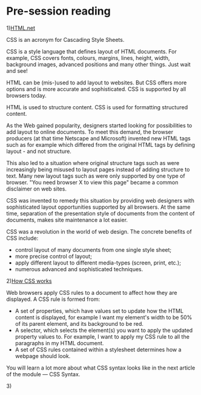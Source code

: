 # Pre-session reading

1)[HTML.net](http://html.net/tutorials/css/lesson1.php)

CSS is an acronym for Cascading Style Sheets.

CSS is a style language that defines layout of HTML documents. For example, CSS covers fonts, colours, margins, lines, height, width, background images, advanced positions and many other things. Just wait and see!

HTML can be (mis-)used to add layout to websites. But CSS offers more options and is more accurate and sophisticated. CSS is supported by all browsers today.

HTML is used to structure content. CSS is used for formatting structured content.

As the Web gained popularity, designers started looking for possibilities to add layout to online documents. To meet this demand, the browser producers (at that time Netscape and Microsoft) invented new HTML tags such as for example <font> which differed from the original HTML tags by defining layout - and not structure.

This also led to a situation where original structure tags such as <table> were increasingly being misused to layout pages instead of adding structure to text. Many new layout tags such as <blink> were only supported by one type of browser. "You need browser X to view this page" became a common disclaimer on web sites.

CSS was invented to remedy this situation by providing web designers with sophisticated layout opportunities supported by all browsers. At the same time, separation of the presentation style of documents from the content of documents, makes site maintenance a lot easier.

CSS was a revolution in the world of web design. The concrete benefits of CSS include:

- control layout of many documents from one single style sheet;
- more precise control of layout;
- apply different layout to different media-types (screen, print, etc.);
- numerous advanced and sophisticated techniques.

2)[How CSS works](https://developer.mozilla.org/en-US/docs/Learn/CSS/Introduction_to_CSS/How_CSS_works)

Web browsers apply CSS rules to a document to affect how they are displayed. A CSS rule is formed from:

- A set of properties, which have values set to update how the HTML content is displayed, for example I want my element's width to be 50% of its parent element, and its background to be red.
- A selector, which selects the element(s) you want to apply the updated property values to. For example, I want to apply my CSS rule to all the paragraphs in my HTML document.
- A set of CSS rules contained within a stylesheet determines how a webpage should look. 

You will learn a lot more about what CSS syntax looks like in the next article of the module — CSS Syntax.

3)[]()
